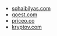 - [sohaibilyas.com](https://sohaibilyas.com)
- [qoest.com](https://qoest.com)
- [priceo.co](https://priceo.co)
- [kryptov.com](https://kryptov.com)
